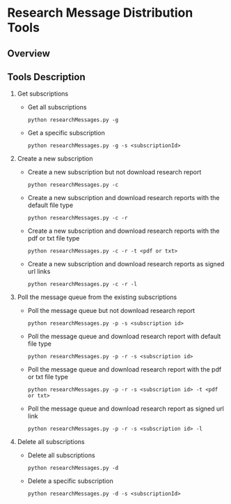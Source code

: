 # Research Message Distribution Tools
## Overview

[](flow.png)

## Tools Description

1. Get subscriptions
   - Get all subscriptions
        ```
        python researchMessages.py -g
        ```
   - Get a specific subscription
        ```
   	    python researchMessages.py -g -s <subscriptionId>
        ```
2. Create a new subscription
    - Create a new subscription but not download research report
        ```
        python researchMessages.py -c
        ```
    - Create a new subscription and download research reports with the default file type
        ```
        python researchMessages.py -c -r
        ```
    - Create a new subscription and download research reports with the pdf or txt file type
        ```
        python researchMessages.py -c -r -t <pdf or txt>
        ```
    - Create a new subscription and download research reports as signed url links
        ```
        python researchMessages.py -c -r -l
        ```
3. Poll the message queue from the existing subscriptions
    - Poll the message queue but not download research report
        ```
        python researchMessages.py -p -s <subscription id>
        ```
    - Poll the message queue and download research report with default file type
        ```
        python researchMessages.py -p -r -s <subscription id>
        ```
    - Poll the message queue and download research report with the pdf or txt file type
        ```
        python researchMessages.py -p -r -s <subscription id> -t <pdf or txt>
        ```
    - Poll the message queue and download research report as signed url link
        ```
        python researchMessages.py -p -r -s <subscription id> -l
        ```
	
4. Delete all subscriptions
    - Delete all subscriptions
        ```
        python researchMessages.py -d
        ```
    - Delete a specific subscription
        ```
        python researchMessages.py -d -s <subscriptionId>
        ```
	        

